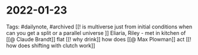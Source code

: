 # 2022-01-23
Tags: #dailynote, #archived 
[[! is multiverse just from initial conditions when can you get a split or a parallel universe ]]
Eliaria, Riley - met in kitchen of [[@ Claude Brandt]] flat
[[! why drink]]
how does [[@ Max Plowman]] act
[[! how does shifting with clutch work]] 